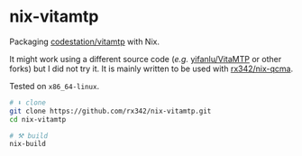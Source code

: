 # nix-vitamtp

Packaging [codestation/vitamtp](https://github.com/codestation/vitamtp) with Nix.

It might work using a different source code (_e.g._ [yifanlu/VitaMTP](https://github.com/yifanlu/VitaMTP) or other forks) but I did not try it.
It is mainly written to be used with [rx342/nix-qcma](https://github.com/rx342/nix-qcma).

Tested on `x86_64-linux`.

```bash
# ⬇️ clone
git clone https://github.com/rx342/nix-vitamtp.git
cd nix-vitamtp

# ⚒️ build
nix-build
```
